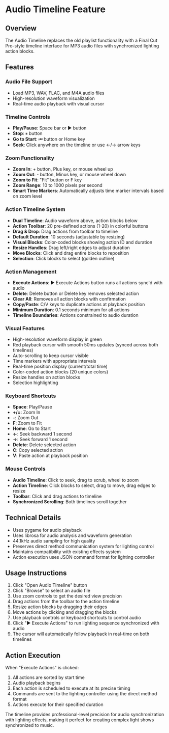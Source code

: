 # Audio Timeline Feature

## Overview
The Audio Timeline replaces the old playlist functionality with a Final Cut Pro-style timeline interface for MP3 audio files with synchronized lighting action blocks.

## Features

### Audio File Support
- Load MP3, WAV, FLAC, and M4A audio files
- High-resolution waveform visualization
- Real-time audio playback with visual cursor

### Timeline Controls
- **Play/Pause**: Space bar or ▶ button
- **Stop**: ⏸ button  
- **Go to Start**: ⏮ button or Home key
- **Seek**: Click anywhere on the timeline or use ←/→ arrow keys

### Zoom Functionality
- **Zoom In**: + button, Plus key, or mouse wheel up
- **Zoom Out**: - button, Minus key, or mouse wheel down
- **Zoom to Fit**: "Fit" button or F key
- **Zoom Range**: 10 to 1000 pixels per second
- **Smart Time Markers**: Automatically adjusts time marker intervals based on zoom level

### Action Timeline System
- **Dual Timeline**: Audio waveform above, action blocks below
- **Action Toolbar**: 20 pre-defined actions (1-20) in colorful buttons
- **Drag & Drop**: Drag actions from toolbar to timeline
- **Default Duration**: 10 seconds (adjustable by resizing)
- **Visual Blocks**: Color-coded blocks showing action ID and duration
- **Resize Handles**: Drag left/right edges to adjust duration
- **Move Blocks**: Click and drag entire blocks to reposition
- **Selection**: Click blocks to select (golden outline)

### Action Management
- **Execute Actions**: ▶ Execute Actions button runs all actions sync'd with audio
- **Delete**: Delete button or Delete key removes selected action
- **Clear All**: Removes all action blocks with confirmation
- **Copy/Paste**: C/V keys to duplicate actions at playback position
- **Minimum Duration**: 0.1 seconds minimum for all actions
- **Timeline Boundaries**: Actions constrained to audio duration

### Visual Features
- High-resolution waveform display in green
- Red playback cursor with smooth 50ms updates (synced across both timelines)
- Auto-scrolling to keep cursor visible
- Time markers with appropriate intervals
- Real-time position display (current/total time)
- Color-coded action blocks (20 unique colors)
- Resize handles on action blocks
- Selection highlighting

### Keyboard Shortcuts
- **Space**: Play/Pause
- **+/=**: Zoom In
- **-**: Zoom Out
- **F**: Zoom to Fit
- **Home**: Go to Start
- **←**: Seek backward 1 second
- **→**: Seek forward 1 second
- **Delete**: Delete selected action
- **C**: Copy selected action
- **V**: Paste action at playback position

### Mouse Controls
- **Audio Timeline**: Click to seek, drag to scrub, wheel to zoom
- **Action Timeline**: Click blocks to select, drag to move, drag edges to resize
- **Toolbar**: Click and drag actions to timeline
- **Synchronized Scrolling**: Both timelines scroll together

## Technical Details
- Uses pygame for audio playback
- Uses librosa for audio analysis and waveform generation
- 44.1kHz audio sampling for high quality
- Preserves direct method communication system for lighting control
- Maintains compatibility with existing effects system
- Action execution uses JSON command format for lighting controller

## Usage Instructions
1. Click "Open Audio Timeline" button
2. Click "Browse" to select an audio file
3. Use zoom controls to get the desired view precision
4. Drag actions from the toolbar to the action timeline
5. Resize action blocks by dragging their edges
6. Move actions by clicking and dragging the blocks
7. Use playback controls or keyboard shortcuts to control audio
8. Click "▶ Execute Actions" to run lighting sequence synchronized with audio
9. The cursor will automatically follow playback in real-time on both timelines

## Action Execution
When "Execute Actions" is clicked:
1. All actions are sorted by start time
2. Audio playback begins
3. Each action is scheduled to execute at its precise timing
4. Commands are sent to the lighting controller using the direct method format
5. Actions execute for their specified duration

The timeline provides professional-level precision for audio synchronization with lighting effects, making it perfect for creating complex light shows synchronized to music.

